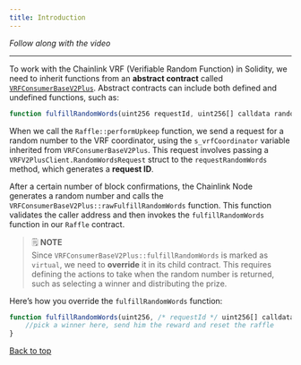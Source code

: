 ```yaml
---
title: Introduction
---
```


_Follow along with the video_

---

<a name="top"></a>

To work with the Chainlink VRF (Verifiable Random Function) in Solidity, we need to inherit functions from an **abstract contract** called [`VRFConsumerBaseV2Plus`](https://github.com/smartcontractkit/chainlink-brownie-contracts/blob/12393bd475bd60c222ff12e75c0f68effe1bbaaf/contracts/src/v0.8/vrf/dev/VRFConsumerBaseV2Plus.sol). Abstract contracts can include both defined and undefined functions, such as:

```js
function fulfillRandomWords(uint256 requestId, uint256[] calldata randomWords) internal virtual;
```

When we call the `Raffle::performUpkeep` function, we send a request for a random number to the VRF coordinator, using the `s_vrfCoordinator` variable inherited from `VRFConsumerBaseV2Plus`. This request involves passing a `VRFV2PlusClient.RandomWordsRequest` struct to the `requestRandomWords` method, which generates a **request ID**.

After a certain number of block confirmations, the Chainlink Node generates a random number and calls the `VRFConsumerBaseV2Plus::rawFulfillRandomWords` function. This function validates the caller address and then invokes the `fulfillRandomWords` function in our `Raffle` contract.

> 🗒️ **NOTE** <br>
> Since `VRFConsumerBaseV2Plus::fulfillRandomWords` is marked as `virtual`, we need to **override** it in its child contract. This requires defining the actions to take when the random number is returned, such as selecting a winner and distributing the prize.

Here’s how you override the `fulfillRandomWords` function:

```js
function fulfillRandomWords(uint256, /* requestId */ uint256[] calldata randomWords) internal override { 
    //pick a winner here, send him the reward and reset the raffle 
}
```


[Back to top](#top)
